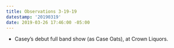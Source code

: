 ```yaml
---
title: Observations 3-19-19
datestamp: '20190319'
date: 2019-03-26 17:46:00 -05:00
---
```


- Casey’s debut full band show (as Case Oats), at Crown Liquors.
